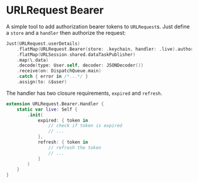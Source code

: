 # URLRequest Bearer

A simple tool to add authorization bearer tokens to `URLRequest`s.
Just define a `store` and a `handler` then authorize the request:

```swift
Just(URLRequest.userDetails)
    .flatMap(URLRequest.Bearer(store: .keychain, handler: .live).authorize)
    .flatMap(URLSession.shared.dataTaskPublisher)
    .map(\.data)
    .decode(type: User.self, decoder: JSONDecoder())
    .receive(on: DispatchQueue.main)
    .catch { error in /*...*/ }
    .assign(to: &$user)
```

The handler has two closure requirements, `expired` and `refresh`.

```swift 
extension URLRequest.Bearer.Handler {
    static var live: Self {
        .init(
            expired: { token in 
                // check if token is expired
                // ...
            },
            refresh: { token in
                // refresh the token
                // ...
            }
        )
    }    
}
```
